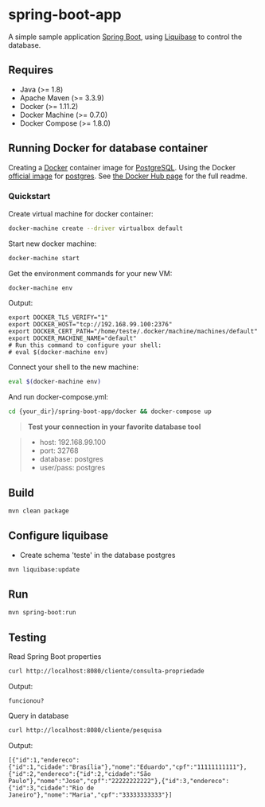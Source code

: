 # spring-boot-app

A simple sample application [Spring Boot](http://projects.spring.io/spring-boot/), using [Liquibase](http://www.liquibase.org/) to control the database.

## Requires

- Java (>= 1.8)
- Apache Maven (>= 3.3.9)
- Docker (>= 1.11.2)
- Docker Machine (>= 0.7.0)
- Docker Compose (>= 1.8.0)

## Running Docker for database container
Creating a [Docker](https://www.docker.com/) container image for [PostgreSQL](http://postgresql.org/). Using the Docker [official image](https://docs.docker.com/docker-hub/official_repos/) for [postgres](https://registry.hub.docker.com/_/postgres/). See [the Docker Hub page](https://registry.hub.docker.com/_/postgres/) for the full readme.

### Quickstart

Create virtual machine for docker container:
```bash
docker-machine create --driver virtualbox default
```
Start new docker machine:
```bash
docker-machine start
```
Get the environment commands for your new VM:
```bash
docker-machine env
```
Output:
```console
export DOCKER_TLS_VERIFY="1"
export DOCKER_HOST="tcp://192.168.99.100:2376"
export DOCKER_CERT_PATH="/home/teste/.docker/machine/machines/default"
export DOCKER_MACHINE_NAME="default"
# Run this command to configure your shell: 
# eval $(docker-machine env)
```
Connect your shell to the new machine:
```bash
eval $(docker-machine env)
```
And run docker-compose.yml:
```bash
cd {your_dir}/spring-boot-app/docker && docker-compose up
```
> **Test your connection in your favorite database tool**

> - host: 192.168.99.100 
> - port: 32768 
> - database: postgres
> - user/pass: postgres

## Build
```bash
mvn clean package
```

## Configure liquibase
- Create schema 'teste' in the database postgres
```bash
mvn liquibase:update
```

## Run
```bash
mvn spring-boot:run
```

## Testing
Read Spring Boot properties
```bash
curl http://localhost:8080/cliente/consulta-propriedade
```
Output:

```console
funcionou?
```

Query in database
```bash
curl http://localhost:8080/cliente/pesquisa
```
Output:

```console
[{"id":1,"endereco":{"id":1,"cidade":"Brasília"},"nome":"Eduardo","cpf":"11111111111"},{"id":2,"endereco":{"id":2,"cidade":"São Paulo"},"nome":"Jose","cpf":"22222222222"},{"id":3,"endereco":{"id":3,"cidade":"Rio de Janeiro"},"nome":"Maria","cpf":"33333333333"}]
```



